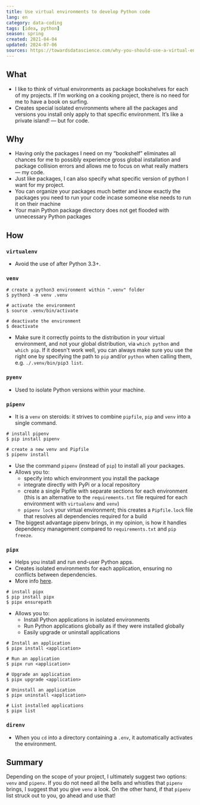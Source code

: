 ```yaml
---
title: Use virtual environments to develop Python code
lang: en 
category: data-coding
tags: [idea, python]
season: spring
created: 2021-04-04
updated: 2024-07-06
sources: https://towardsdatascience.com/why-you-should-use-a-virtual-environment-for-every-python-project-c17dab3b0fd0, https://towardsdatascience.com/venvs-pyenvs-pipenvs-oh-my-2411149e2f43
---
```


## What
* I like to think of virtual environments as package bookshelves for each of my projects. If I’m working on a cooking project, there is no need for me to have a book on surfing.
* Creates special isolated environments where all the packages and versions you install only apply to that specific environment. It’s like a private island! — but for code.

## Why
* Having only the packages I need on my “bookshelf” eliminates all chances for me to possibly experience gross global installation and package collision errors and allows me to focus on what really matters — my code.
* Just like packages, I can also specify what specific version of python I want for my project.
* You can organize your packages much better and know exactly the packages you need to run your code incase someone else needs to run it on their machine
* Your main Python package directory does not get flooded with unnecessary Python packages

## How
### `virtualenv`
*  Avoid the use of after Python 3.3+.

### `venv`
```shell
# create a python3 environment within ".venv" folder
$ python3 -m venv .venv

# activate the environment
$ source .venv/bin/activate

# deactivate the environment
$ deactivate
```

- Make sure it correctly points to the distribution in your virtual environment, and not your global distribution, via `which python` and `which pip`. If it doesn't work well, you can always make sure you use the right one by specifying the path to `pip` and/or `python` when calling them, e.g. `./.venv/bin/pip3 list`.

### `pyenv`
* Used to isolate Python versions within your machine.

### `pipenv`
* It is a `venv` on steroids: it strives to combine `pipfile`, `pip` and `venv` into a single command.

```shell
# install pipenv
$ pip install pipenv

# create a new venv and Pipfile
$ pipenv install
```

* Use the command `pipenv` (instead of `pip`) to install all your packages.
* Allows you to:
	* specify into which environment you install the package
	* integrate directly with PyPi or a local repository
	* create a single Pipfile with separate sections for each environment (this is an alternative to the `requirements.txt` file required for each environment with `virtualenv` and `venv`)
	*  `pipenv lock` your virtual environment; this creates a `Pipfile.lock` file that resolves all dependencies required for a build
*  The biggest advantage pipenv brings, in my opinion, is how it handles dependency management compared to `requirements.txt` and `pip freeze`.
### `pipx`
* Helps you install and run end-user Python apps.
* Creates isolated environments for each application, ensuring no conflicts between dependencies.
* More info [here](https://pipx.pypa.io/latest/).

```shell
# install pipx
$ pip install pipx
$ pipx ensurepath
```

* Allows you to:
  * Install Python applications in isolated environments
  * Run Python applications globally as if they were installed globally
  * Easily upgrade or uninstall applications

```shell
# Install an application
$ pipx install <application>

# Run an application
$ pipx run <application>

# Upgrade an application
$ pipx upgrade <application>

# Uninstall an application
$ pipx uninstall <application>

# List installed applications
$ pipx list
```

### `direnv`
* When you `cd` into a directory containing a `.env`, it automatically activates the environment.

## Summary
Depending on the scope of your project, I ultimately suggest two options: `venv` and `pipenv`. If you do not need all the bells and whistles that `pipenv` brings, I suggest that you give `venv` a look. On the other hand, if that `pipenv` list struck out to you, go ahead and use that!
